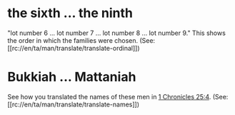 # the sixth ... the ninth

"lot number 6 ... lot number 7 ... lot number 8 ... lot number 9." This shows the order in which the families were chosen. (See: [[rc://en/ta/man/translate/translate-ordinal]])

# Bukkiah ... Mattaniah

See how you translated the names of these men in [1 Chronicles 25:4](./04.md). (See: [[rc://en/ta/man/translate/translate-names]])

